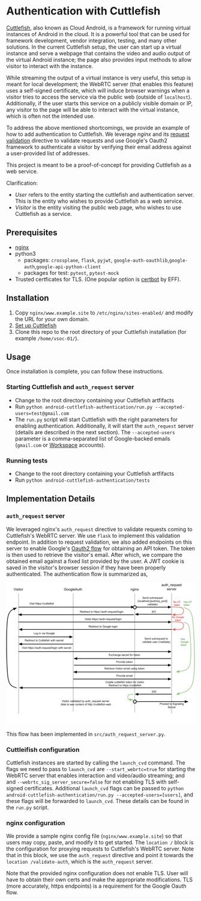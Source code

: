 # Authentication with Cuttlefish

[Cuttlefish](https://source.android.com/setup/create/cuttlefish), also known as Cloud Android, is a framework for running virtual instances of Android in the cloud. It is a powerful tool that can be used for framework development, vendor integration, testing, and many other solutions. In the current Cuttlefish setup, the user can start up a virtual instance and serve a webpage that contains the video and audio output of the virtual Android instance; the page also provides input methods to allow visitor to interact with the instance.

While streaming the output of a virtual instance is very useful, this setup is meant for local development; the WebRTC server (that enables this feature) uses a self-signed certificate, which will induce browser warnings when a visitor tries to access the service via the public web (outside of `localhost`). Additionally, if the user starts this service on a publicly visible domain or IP, any visitor to the page will be able to interact with the virtual instance, which is often not the intended use.

To address the above mentioned shortcomings, we provide an example of how to add authentication to Cuttlefish. We leverage *nginx* and its [request validation](http://nginx.org/en/docs/http/ngx_http_auth_request_module.html) directive to validate requests and use Google's Oauth2 framework to authenticate a visitor by verifying their email address against a user-provided list of addresses.

This project is meant to be a proof-of-concept for providing Cuttlefish as a web service.

Clarification:
 - *User* refers to the entity starting the cuttlefish and authentication server. This is the entity who wishes to provide Cuttlefish as a web service.
 - *Visitor* is the entity visiting the public web page, who wishes to use Cuttlefish as a service.

## Prerequisites
 - [nginx](https://www.nginx.com/resources/wiki/start/topics/tutorials/install/)
 - python3
   - packages: `crossplane`, `flask`, `pyjwt`, `google-auth-oauthlib`,`google-auth`,`google-api-python-client`
   - packages for test: `pytest`, `pytest-mock`
 - Trusted certficates for TLS. (One popular option is [certbot](https://certbot.eff.org/) by EFF).

## Installation
1. Copy `nginx/www.example.site` to `/etc/nginx/sites-enabled/` and modify the URL for your own domain.
1. [Set up Cuttlefish](https://android.googlesource.com/device/google/cuttlefish/)
1. Clone this repo to the root directory of your Cuttlefish installation (for example `/home/vsoc-01/`).

## Usage
Once installation is complete, you can follow these instructions.

### Starting Cuttlefish and `auth_request` server
 - Change to the root directory containing your Cuttlefish artfifacts
 - Run `python android-cuttlefish-authentication/run.py --accepted-users=test@gmail.com`
 - The `run.py` script will start Cuttlefish with the right parameters for enabling authentication. Additionally, it will start the `auth_request` server (details are described in the next section). The `--accepted-users` parameter is a comma-separated list of Google-backed emails (`gmail.com` or [Workspace](https://workspace.google.com/) accounts).

### Running tests
 - Change to the root directory containing your Cuttlefish artfifacts
 - Run `python android-cuttlefish-authentication/tests`

## Implementation Details

### `auth_request` server
We leveraged nginx's `auth_request` directive to validate requests coming to Cuttlefish's WebRTC server. We use `flask` to implement this validation endpoint. In addition to request validation, we also added endpoints on this server to enable Google's [Oauth2 flow](https://googleapis.github.io/google-api-python-client/docs/oauth.html) for obtaining an API token. The token is then used to retrieve the visitor's email. After which, we compare the obtained email against a fixed list provided by the user. A JWT cookie is saved in the visitor's browser session if they have been properly authenticated. The authentication flow is summarized as,

![Authentication Flow](readme_assets/auth_flow.png)

This flow has been implemented in `src/auth_request_server.py`.

### Cuttleifish configuration
Cuttlefish instances are started by calling the `launch_cvd` command. The flags we need to pass to `launch_cvd` are `--start_webrtc=true` for starting the WebRTC server that enables interaction and video/audio streaming; and and `--webrtc_sig_server_secure=false` for not enabling TLS with self-signed certificates. Additional `launch_cvd` flags can be passed to `python android-cuttlefish-authentication/run.py --accepted-users=[users]`, and these flags will be forwarded to `launch_cvd`. These details can be found in the `run.py` script.

### nginx configuration
We provide a sample nginx config file (`nginx/www.example.site`) so that users may copy, paste, and modify it to get started. The `location /` block is the configuration for proxying requests to Cuttlefish's WebRTC server. Note that in this block, we use the `auth_request` directive and point it towards the `location /validate-auth`, which is the `auth_request` server.

Note that the provided nginx configuration does not enable TLS. User will have to obtain their own certs and make the appropriate modifications. TLS (more accurately, https endpoints) is a requirement for the Google Oauth flow.
